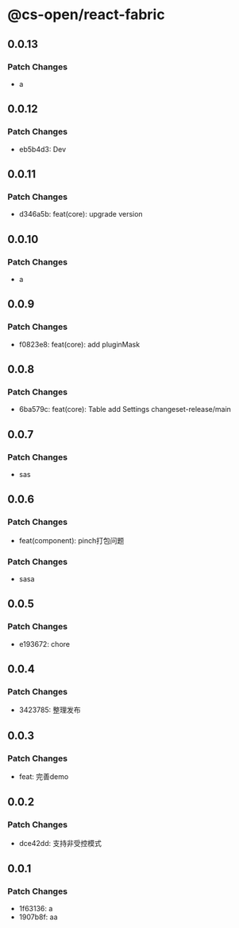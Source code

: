 # @cs-open/react-fabric

## 0.0.13

### Patch Changes

- a

## 0.0.12

### Patch Changes

- eb5b4d3: Dev

## 0.0.11

### Patch Changes

- d346a5b: feat(core): upgrade version

## 0.0.10

### Patch Changes

- a

## 0.0.9

### Patch Changes

- f0823e8: feat(core): add pluginMask

## 0.0.8

### Patch Changes

- 6ba579c: feat(core): Table add Settings
  changeset-release/main

## 0.0.7

### Patch Changes

- sas

## 0.0.6

### Patch Changes

- feat(component): pinch打包问题

### Patch Changes

- sasa

## 0.0.5

### Patch Changes

- e193672: chore

## 0.0.4

### Patch Changes

- 3423785: 整理发布

## 0.0.3

### Patch Changes

- feat: 完善demo

## 0.0.2

### Patch Changes

- dce42dd: 支持非受控模式

## 0.0.1

### Patch Changes

- 1f63136: a
- 1907b8f: aa
